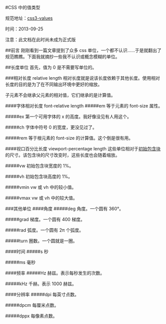 #CSS 中的值类型

规范地址：[css3-values](http://www.w3.org/TR/css3-values)

时间：2013-09-25

注意：此文档在此时尚未成为正式版

##前言
刚刚看到一篇文章提到了众多 css 单位，一个都不认识……于是就翻出了规范瞧瞧。下面我就摘抄一些我不认识或概念模糊的单位。 

##长度单位
首先，值为 0 是不需要写单位的。

###相对长度 relative length
相对长度就是说该长度依赖于其他长度。使用相对长度的目的是为了在不同输出环境中更好的缩放。

子元素不会继承父元素的相对值，它们继承的是计算值。

####字体相对长度 font-relative length
#####em
等于元素的 font-size 属性。

#####ex
第一个可用字体的 x 的高度。我好像没见有人用这个。

#####ch
字体中符号 0 的宽度，更没见过了。

#####rem
等于根元素的 font-size 的计算值。这个倒是很有用。

####视口百分比长度 viewport-percentage length
这些单位相对于[初始包含块](http://www.w3.org/TR/CSS21/visudet.html#containing-block-details)的尺寸。该包含块的尺寸改变时，这些长度也会随着缩放。

#####vw
初始包含块宽度的 1%。

#####vh
初始包含块高度的 1%。

#####vmin
vw 或 vh 中的较小值。

#####vmax
vw 或 vh 中的较大值。

###其他单位
####角度
#####deg
角度。一个圆有 360°。

#####grad
梯度。一个圆有 400 梯度。

#####rad
弧度。一个圆有 2π 个弧度。

#####turn
圈数。一个圆就是一圈。

####时间
#####s
秒

#####ms
毫秒

####频率
#####Hz
赫兹。表示每秒发生的次数。

#####kHz
千赫。表示 1000 赫兹。

####分辨率
#####dpi
每英寸点数。

#####dpcm
每厘米点数。

#####dppx
每像素点数。

